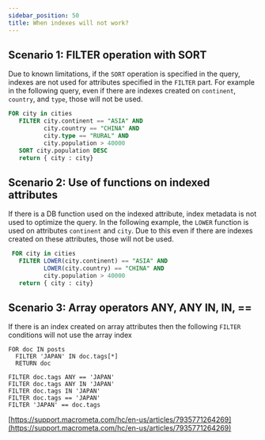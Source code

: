 ```yaml
---
sidebar_position: 50
title: When indexes will not work?
---
```


## **Scenario 1: FILTER operation with SORT**

Due to known limitations, if the `SORT` operation is specified in the query, indexes are not used for attributes specified in the `FILTER` part.  For example in the following query, even if there are indexes created on `continent`, `country`, and `type`, those will not be used.

```sql
FOR city in cities
   FILTER city.continent == "ASIA" AND
          city.country == "CHINA" AND
          city.type == "RURAL" AND
          city.population > 40000
   SORT city.population DESC     
   return { city : city}
```

## **Scenario 2: Use of functions on indexed attributes**

If there is a DB function used on the indexed attribute, index metadata is not used to optimize the query. In the following example, the `LOWER` function is used on attributes `continent` and `city`. Due to this even if there are indexes created on these attributes, those will not be used.

```sql
 FOR city in cities
   FILTER LOWER(city.continent) == "ASIA" AND
          LOWER(city.country) == "CHINA" AND
          city.population > 40000  
   return { city : city}
```

## **Scenario 3:  Array operators ANY, ANY IN, IN, ==**

If there is an index created on array attributes then the following `FILTER` conditions will not use the array index

```
FOR doc IN posts
  FILTER 'JAPAN' IN doc.tags[*]
  RETURN doc

FILTER doc.tags ANY == 'JAPAN'
FILTER doc.tags ANY IN 'JAPAN'
FILTER doc.tags IN 'JAPAN'
FILTER doc.tags == 'JAPAN'
FILTER 'JAPAN' == doc.tags
```

[https://support.macrometa.com/hc/en-us/articles/7935771264269](https://support.macrometa.com/hc/en-us/articles/7935771264269)